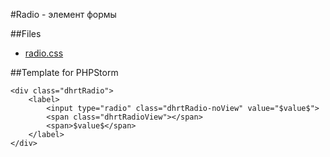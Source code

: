 #Radio - элемент формы

##Files

* [radio.css](../../public/css/radio.css)

##Template for PHPStorm

```
<div class="dhrtRadio">
    <label>
        <input type="radio" class="dhrtRadio-noView" value="$value$">
        <span class="dhrtRadioView"></span>
        <span>$value$</span>
    </label>
</div>

```

